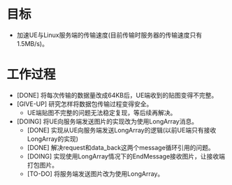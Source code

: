 # 目标
- 加速UE与Linux服务端的传输速度(目前传输时服务器的传输速度只有1.5MB/s)。

# 工作过程
- [DONE] 将每次传输的数据量改成64KB后，UE端收到的贴图变得不完整。
- [GIVE-UP] 研究怎样将数据包传输过程变得安全。
	- UE端贴图不完整的问题无法稳定复现，等后续再解决。
- [DOING] 将UE向服务端发送图片的实现改为使用LongArray消息。
	- [DONE] 实现从UE向服务端发送LongArray的逻辑(以前UE端只有接收LongArray的实现)
	- [DONE] 解决request和data_back这两个message循环引用的问题。
	- [DOING] 实现使用LongArray情况下的EndMessage接收图片，让接收端打包图片。
	- [TO-DO] 将服务端发送图片改为使用LongArray。